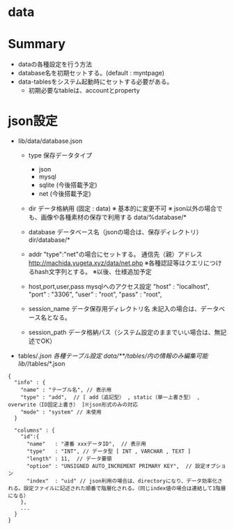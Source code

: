 data
==

# Summary
- dataの各種設定を行う方法
- database名を初期セットする。(default : myntpage)
- data-tablesをシステム起動時にセットする必要がある。
  - 初期必要なtableは、accountとproperty

# json設定

- lib/data/database.json
  - type
    保存データタイプ
    - json
    - mysql
    - sqlite (今後搭載予定)
    - net (今後搭載予定)

  - dir
    データ格納用 (固定 : data)
    ※ 基本的に変更不可
    ※ json以外の場合でも、画像や各種素材の保存で利用する
    data/%database/*

  - database
    データベース名（jsonの場合は、保存ディレクトリ）
    dir/database/*


  - addr
    "type":"net"の場合にセットする。
    通信先（親）アドレス
    http://machida.yugeta.xyz/data/net.php
    ※各種認証等はクエリにつけるhash文字列とする。
    ※以後、仕様追加予定

  - host,port,user,pass
    mysqlへのアクセス設定
    "host" : "localhost",
    "port" : "3306",
    "user" : "root",
    "pass" : "root",

  - session_name
    データ保存用ディレクトリ名
    未記入の場合は、データベース名となる。
    
  - session_path
    データ格納パス（システム設定のままでいい場合は、無記述でOK）

    

- tables/*.json
  各種テーブル設定
  data/**/tables/内の情報のみ編集可能
  lib/*/tables/*.json
```
{
  "info" : {
    "name" : "テーブル名", // 表示用
    "type" : "add",  // [ add（追記型） , static（単一上書き型） , overwrite（ID固定上書き） ]※json形式のみの対応
    "mode" : "system" // 未使用
  }
  
  "columns" : {
    "id":{
      "name"   : "連番 xxxデータID",  // 表示用
      "type"   : "INT", // データ型 [ INT , VARCHAR , TEXT ]
      "length" : 11,  // データ要領
      "option" : "UNSIGNED AUTO_INCREMENT PRIMARY KEY",  // 設定オプション
      "index"  : "uid" // json利用の場合は、directoryになり、データ効率化される。設定ファイルに記述された順番で階層化される。（同じindex値の場合は連結して1階層になる）
    },
    ...
  }
}
```

